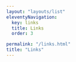 ```yaml
---
layout: "layouts/list"
eleventyNavigation:
  key: links
  title: Links
  order: 3

permalink: "/links.html"
title: "Links"
---
```

